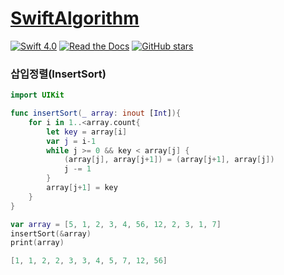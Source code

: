 # [SwiftAlgorithm](https://github.com/pikachu987/SwiftAlgorithm "SwiftAlgorithm")

[![Swift 4.0](https://img.shields.io/badge/Swift-4.0-orange.svg?style=flat)](https://developer.apple.com/swift/)
[![Read the Docs](https://img.shields.io/readthedocs/pip.svg)](https://github.com/pikachu987/SwiftAlgorithm)
[![GitHub stars](https://img.shields.io/github/stars/badges/shields.svg?style=social&label=Stars)](https://github.com/pikachu987/SwiftAlgorithm)

### 삽입정렬(InsertSort)

```swift
import UIKit

func insertSort(_ array: inout [Int]){
    for i in 1..<array.count{
        let key = array[i]
        var j = i-1
        while j >= 0 && key < array[j] {
            (array[j], array[j+1]) = (array[j+1], array[j])
            j -= 1
        }
        array[j+1] = key
    }
}

var array = [5, 1, 2, 3, 4, 56, 12, 2, 3, 1, 7]
insertSort(&array)
print(array)
```
```swift
[1, 1, 2, 2, 3, 3, 4, 5, 7, 12, 56]
```
